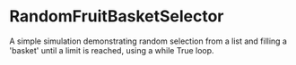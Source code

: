# RandomFruitBasketSelector
A simple simulation demonstrating random selection from a list and filling a 'basket' until a limit is reached, using a while True loop.
